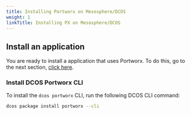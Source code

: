 ```yaml
---
title: Installing Portworx on Mesosphere/DCOS
weight: 1
linkTitle: Installing PX on Mesosphere/DCOS
---
```


## Install an application

You are ready to install a application that uses Portworx. To do this, go to the next section, [click here](/install-with-other/dcos/application-installs).

### Install DCOS Portworx CLI
To install the `dcos portworx` CLI, run the following DCOS CLI command:
```bash
dcos package install portworx --cli
```
